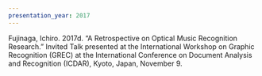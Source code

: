```yaml
---
presentation_year: 2017
---
```

Fujinaga, Ichiro. 2017d. “A Retrospective on Optical Music Recognition Research.” Invited Talk presented at the International Workshop on Graphic Recognition (GREC) at the International Conference on Document Analysis and Recognition (ICDAR), Kyoto, Japan, November 9.

